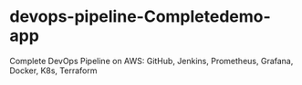 # devops-pipeline-Completedemo-app
Complete DevOps Pipeline on AWS: GitHub, Jenkins, Prometheus, Grafana, Docker, K8s, Terraform
